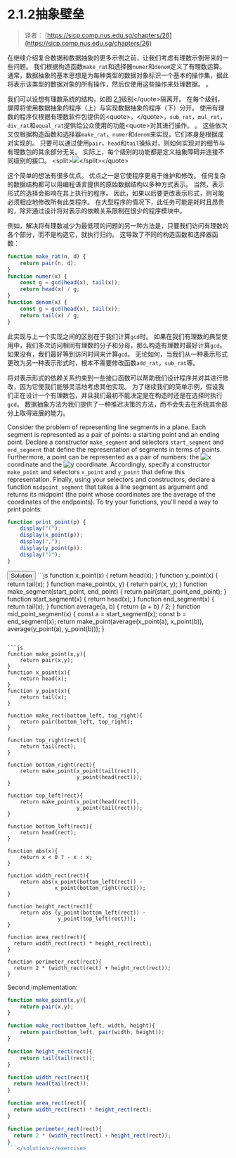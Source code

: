 # 2.1.2抽象壁垒

> 译者： [https://sicp.comp.nus.edu.sg/chapters/26](https://sicp.comp.nus.edu.sg/chapters/26)

在继续介绍复合数据和数据抽象的更多示例之前，让我们考虑有理数示例带来的一些问题。 我们根据构造函数`make_rat`和选择器`numer`和`denom`定义了有理数运算。 通常，数据抽象的基本思想是为每种类型的数据对象标识一个基本的操作集，据此将表示该类型的数据对象的所有操作，然后仅使用这些操作来处理数据。 。

我们可以设想有理数系统的结构，如图 [2.1](26#fig_2.1)级别&lt;/quote&gt;隔离开。 在每个级别，屏障将使用数据抽象的程序（上）与实现数据抽象的程序（下）分开。 使用有理数的程序仅根据有理数软件包提供的&lt;quote&gt;，&lt;/quote&gt;，`sub_rat`，`mul_rat`，`div_rat`和`equal_rat`提供给公众使用的功能&lt;quote&gt;对其进行操作。 。 这些依次又仅根据构造函数和选择器`make_rat`，`numer`和`denom`来实现，它们本身是根据成对实现的。 只要可以通过使用`pair`，`head`和`tail`操纵对，则如何实现对的细节与有理数包的其余部分无关。 实际上，每个级别的功能都是定义抽象障碍并连接不同级别的接口。 &lt;split&gt;![](../Images/e465aab287b7354710293e324c77b072.jpg)&lt;/split&gt;&lt;/quote&gt;

这个简单的想法有很多优点。 优点之一是它使程序更易于维护和修改。 任何复杂的数据结构都可以用编程语言提供的原始数据结构以多种方式表示。 当然，表示形式的选择会影响在其上执行的程序。 因此，如果以后要更改表示形式，则可能必须相应地修改所有此类程序。 在大型程序的情况下，此任务可能是耗时且昂贵的，除非通过设计将对表示的依赖关系限制在很少的程序模块中。

例如，解决将有理数减少为最低项的问题的另一种方法是，只要我们访问有理数的各个部分，而不是构造它，就执行归约。 这导致了不同的构造函数和选择器函数：

```js
function make_rat(n, d) {
    return pair(n, d);
}
function numer(x) {
    const g = gcd(head(x), tail(x));
    return head(x) / g;
}
function denom(x) {
    const g = gcd(head(x), tail(x));
    return tail(x) / g;
}
```

此实现与上一个实现之间的区别在于我们计算`gcd`时。 如果在我们有理数的典型使用中，我们多次访问相同有理数的分子和分母，那么构造有理数时最好计算`gcd`。 如果没有，我们最好等到访问时间来计算`gcd`。 无论如何，当我们从一种表示形式更改为另一种表示形式时，根本不需要修改函数`add_rat`，`sub_rat`等。

将对表示形式的依赖关系约束到一些接口函数可以帮助我们设计程序并对其进行修改，因为它使我们能够灵活地考虑其他实现。 为了继续我们的简单示例，假设我们正在设计一个有理数包，并且我们最初不能决定是在构造时还是在选择时执行`gcd`。 数据抽象方法为我们提供了一种推迟决策的方法，而不会失去在系统其余部分上取得进展的能力。

<exercise>Consider the problem of representing line segments in a plane. Each segment is represented as a pair of points: a starting point and an ending point. Declare a constructor `make_segment` and selectors `start_segment` and `end_segment` that define the representation of segments in terms of points. Furthermore, a point can be represented as a pair of numbers: the ![x](../Images/40779fc60a53ff2b70f832ec10cade09.jpg) coordinate and the ![y](../Images/c592009395c2de830215c39f7bb6f97b.jpg) coordinate. Accordingly, specify a constructor `make_point` and selectors `x_point` and `y_point` that define this representation. Finally, using your selectors and constructors, declare a function `midpoint_segment` that takes a line segment as argument and returns its midpoint (the point whose coordinates are the average of the coordinates of the endpoints). To try your functions, you'll need a way to print points:

```js
function print_point(p) {
    display("(");
    display(x_point(p));
    display(",");
    display(y_point(p));
    display(")");
}
```

<button class="btn btn-secondary solution_btn" data-toggle="collapse" href="#solution_26_1_div">Solution</button> <solution>```js
function x_point(x) {
    return head(x);
}
function y_point(x) {
    return tail(x);
}
function make_point(x, y) {
    return pair(x, y);
}
function make_segment(start_point, end_point) {
    return pair(start_point,end_point);
}
function start_segment(x) {
    return head(x);
}
function end_segment(x) {
    return tail(x);
}
function average(a, b) {
    return (a + b) / 2;
}
function mid_point_segment(x) {
    const a = start_segment(x);
    const b = end_segment(x);
    return make_point(average(x_point(a),
                              x_point(b)),
                      average(y_point(a),
                              y_point(b)));
}
```</solution></exercise> <exercise>Implement a representation for rectangles in a plane. (Hint: You may want to make use of exercise <ref name="ex:segments1">[2.2](26#ex_2.2)</ref>.) In terms of your constructors and selectors, create functions that compute the perimeter and the area of a given rectangle. Now implement a different representation for rectangles. Can you design your system with suitable abstraction barriers, so that the same perimeter and area functions will work using either representation?<button class="btn btn-secondary solution_btn" data-toggle="collapse" href="#solution_26_2_div">Solution</button><solution>First implementation:

```js
function make_point(x,y){
    return pair(x,y);
}
function x_point(x){
    return head(x);
}
function y_point(x){
    return tail(x);
}

function make_rect(bottom_left, top_right){
    return pair(bottom_left, top_right);
}

function top_right(rect){
    return tail(rect);
}

function bottom_right(rect){
    return make_point(x_point(tail(rect)),
                      y_point(head(rect)));
}

function top_left(rect){
    return make_point(x_point(head(rect)),
                      y_point(tail(rect)));
}

function bottom_left(rect){
    return head(rect);
}

function abs(x){
    return x < 0 ? - x : x;
}

function width_rect(rect){
    return abs(x_point(bottom_left(rect)) - 
               x_point(bottom_right(rect)));
}

function height_rect(rect){
    return abs (y_point(bottom_left(rect)) - 
                y_point(top_left(rect)));
}

function area_rect(rect){
  return width_rect(rect) * height_rect(rect);
}

function perimeter_rect(rect){
  return 2 * (width_rect(rect) + height_rect(rect));
}
```

Second implementation:

```js
function make_point(x,y){
    return pair(x,y);
}

function make_rect(bottom_left, width, height){
    return pair(bottom_left, pair(width, height));
}

function height_rect(rect){
    return tail(tail(rect));
}

function width_rect(rect){
  return head(tail(rect));
}

function area_rect(rect){
  return width_rect(rect) * height_rect(rect);
}

function perimeter_rect(rect){
  return 2 * (width_rect(rect) + height_rect(rect));
}
```</solution></exercise>